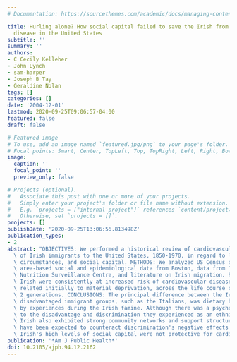 ```yaml
---
# Documentation: https://sourcethemes.com/academic/docs/managing-content/

title: Hurling alone? How social capital failed to save the Irish from cardiovascular
  disease in the United States
subtitle: ''
summary: ''
authors:
- C Cecily Kelleher
- John Lynch
- sam-harper
- Joseph B Tay
- Geraldine Nolan
tags: []
categories: []
date: '2004-12-01'
lastmod: 2020-09-25T09:06:57-04:00
featured: false
draft: false

# Featured image
# To use, add an image named `featured.jpg/png` to your page's folder.
# Focal points: Smart, Center, TopLeft, Top, TopRight, Left, Right, BottomLeft, Bottom, BottomRight.
image:
  caption: ''
  focal_point: ''
  preview_only: false

# Projects (optional).
#   Associate this post with one or more of your projects.
#   Simply enter your project's folder or file name without extension.
#   E.g. `projects = ["internal-project"]` references `content/project/deep-learning/index.md`.
#   Otherwise, set `projects = []`.
projects: []
publishDate: '2020-09-25T13:06:56.813498Z'
publication_types:
- 2
abstract: "OBJECTIVES: We performed a historical review of cardiovascular risk profiles\
  \ of Irish immigrants to the United States, 1850-1970, in regard to lifestyle, socio-economic\
  \ circumstances, and social capital. METHODS: We analyzed US Census data from 1850-1970,\
  \ area-based social and epidemiological data from Boston, data from Ireland's National\
  \ Nutrition Surveillance Centre, and literature on Irish migration. RESULTS: The\
  \ Irish were consistently at increased risk of cardiovascular diseases, a risk that\
  \ related initially to material deprivation, across the life course of at least\
  \ 2 generations. CONCLUSIONS: The principal difference between the Irish and other\
  \ disadvantaged immigrant groups, such as the Italians, was dietary habits influenced\
  \ by experiences during the Irish famine. Although there was a psychosocial component\
  \ to the disadvantage and discrimination they experienced as an ethnic group, the\
  \ Irish also exhibited strong community networks and support structures that might\
  \ have been expected to counteract discrimination's negative effects. However, the\
  \ Irish's high levels of social capital were not protective for cardiovascular disease."
publication: '*Am J Public Health*'
doi: 10.2105/ajph.94.12.2162
---
```

